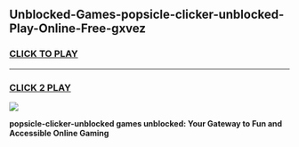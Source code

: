 
## Unblocked-Games-popsicle-clicker-unblocked-Play-Online-Free-gxvez
<h3>
<a href="https://premium76.site?title=popsicle-clicker-unblocked&ref=26A">CLICK TO PLAY</a></h3>
<hr>

<h3>
<a href="https://premium76.site?title=popsicle-clicker-unblocked&ref=26A">CLICK 2 PLAY</a>
  
</h3>

<a href="https://premium76.site?title=popsicle-clicker-unblocked&ref=26A"><img src="https://clearcache.store/games.png"></a>


**popsicle-clicker-unblocked games unblocked: Your Gateway to Fun and Accessible Online Gaming**
